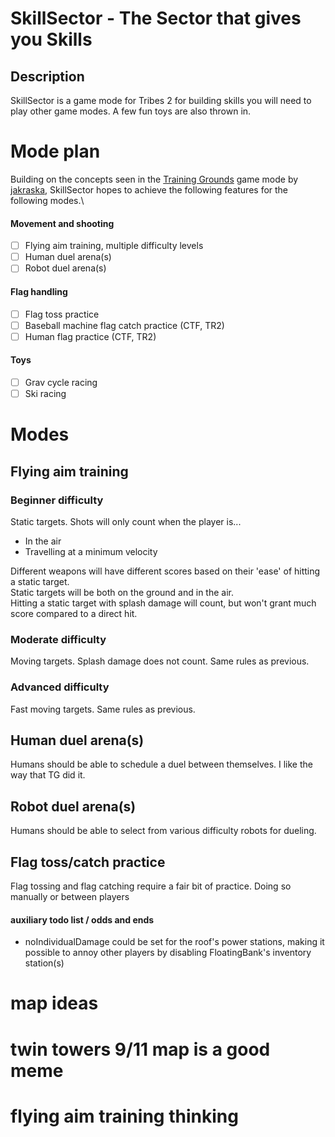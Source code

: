# SkillSector - The Sector that gives you Skills
## Description
SkillSector is a game mode for Tribes 2 for building skills you will need to play other game modes. A few fun toys are also thrown in.

# Mode plan
Building on the concepts seen in the [Training Grounds](https://github.com/jakraska/Tribes-2-Training-Grounds/) game mode by [jakraska](https://github.com/jakraska), SkillSector hopes to achieve the following features for the following modes.\
#### Movement and shooting
 - [ ] Flying aim training, multiple difficulty levels
 - [ ] Human duel arena(s)
 - [ ] Robot duel arena(s)
#### Flag handling
 - [ ] Flag toss practice
 - [ ] Baseball machine flag catch practice (CTF, TR2)
 - [ ] Human flag practice (CTF, TR2)
#### Toys
 - [ ] Grav cycle racing
 - [ ] Ski racing

# Modes
## Flying aim training
### Beginner difficulty
Static targets. Shots will only count when the player is...
 - In the air
 - Travelling at a minimum velocity

Different weapons will have different scores based on their 'ease' of hitting a static target.\
Static targets will be both on the ground and in the air.\
Hitting a static target with splash damage will count, but won't grant much score compared to a direct hit.

### Moderate difficulty
Moving targets. Splash damage does not count. Same rules as previous.

### Advanced difficulty
Fast moving targets. Same rules as previous.

## Human duel arena(s)
Humans should be able to schedule a duel between themselves. I like the way that TG did it.

## Robot duel arena(s)
Humans should be able to select from various difficulty robots for dueling.

## Flag toss/catch practice
Flag tossing and flag catching require a fair bit of practice. Doing so manually or between players 

#### auxiliary todo list / odds and ends
 - noIndividualDamage could be set for the roof's power stations, making it possible to annoy other players by disabling FloatingBank's inventory station(s)


# map ideas
# twin towers 9/11 map is a good meme

# flying aim training thinking